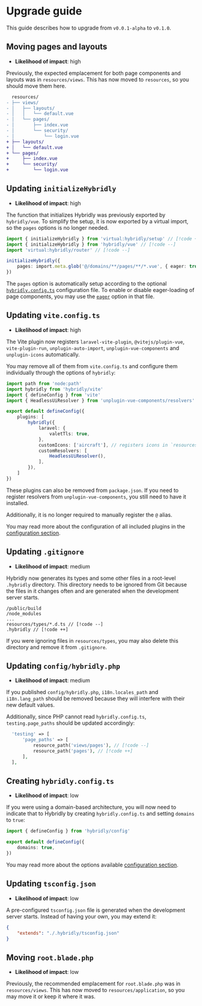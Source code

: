 # Upgrade guide

This guide describes how to upgrade from `v0.0.1-alpha` to `v0.1.0`.

## Moving pages and layouts

- **Likelihood of impact**: <span class="text-red-700 dark:text-red-300">high</span>

Previously, the expected emplacement for both page components and layouts was in `resources/views`. This has now moved to `resources`, so you should move them here.

```diff
  resources/
- ├── views/
- │   ├── layouts/
- │   │   └── default.vue
- │   └── pages/
- │       ├── index.vue
- │       └── security/
- │           └── login.vue
+ ├── layouts/
+ │   └── default.vue
+ └── pages/
+     ├── index.vue
+     └── security/
+         └── login.vue
```

## Updating `initializeHybridly`

- **Likelihood of impact**: <span class="text-red-700 dark:text-red-300">high</span>

The function that initializes Hybridly was previously exported by `hybridly/vue`. To simplify the setup, it is now exported by a virtual import, so the `pages` options is no longer needed.

```ts
import { initializeHybridly } from 'virtual:hybridly/setup' // [!code ++]
import { initializeHybridly } from 'hybridly/vue' // [!code --]
import 'virtual:hybridly/router' // [!code --]

initializeHybridly({
	pages: import.meta.glob('@/domains/**/pages/**/*.vue', { eager: true }), // [!code --]
})
```

The `pages` option is automatically setup according to the optional [`hybridly.config.ts`](../configuration/architecture.md) configuration file. To enable or disable eager-loading of page components, you may use the [`eager`](../configuration/architecture.md#eager) option in that file.

## Updating `vite.config.ts`

- **Likelihood of impact**: <span class="text-red-700 dark:text-red-300">high</span>

The Vite plugin now registers `laravel-vite-plugin`, `@vitejs/plugin-vue`, `vite-plugin-run`, `unplugin-auto-import`, `unplugin-vue-components` and `unplugin-icons` automatically.

You may remove all of them from `vite.config.ts` and configure them individually through the options of `hybridly`:

```ts
import path from 'node:path'
import hybridly from 'hybridly/vite'
import { defineConfig } from 'vite'
import { HeadlessUiResolver } from 'unplugin-vue-components/resolvers'

export default defineConfig({
	plugins: [
		hybridly({
			laravel: {
				valetTls: true,
			},
			customIcons: ['aircraft'], // registers icons in `resources/icons/aircraft`
			customResolvers: [
				HeadlessUiResolver(),
			],
		}),
	]
})
```

These plugins can also be removed from `package.json`. If you need to register resolvers from `unplugin-vue-components`, you still need to have it installed.

Additionally, it is no longer required to manually register the `@` alias.

You may read more about the configuration of all included plugins in the [configuration section](../configuration/vite.md).

## Updating `.gitignore`

- **Likelihood of impact**: medium

Hybridly now generates its types and some other files in a root-level `.hybridly` directory. This directory needs to be ignored from Git because the files in it changes often and are generated when the development server starts. 

```gitignore
/public/build
/node_modules
...
resources/types/*.d.ts // [!code --]
.hybridly // [!code ++]
```

If you were ignoring files in `resources/types`, you may also delete this directory and remove it from `.gitignore`.


## Updating `config/hybridly.php`

- **Likelihood of impact**: medium

If you published `config/hybridly.php`, `i18n.locales_path` and `i18n.lang_path` should be removed because they will interfere with their new default values. 

Additionally, since PHP cannot read `hybridly.config.ts`, `testing.page_paths` should be updated accordingly:

```php
  'testing' => [
      'page_paths' => [
          resource_path('views/pages'), // [!code --]
          resource_path('pages'), // [!code ++]
      ],
  ],
```

## Creating `hybridly.config.ts`

- **Likelihood of impact**: low

If you were using a domain-based architecture, you will now need to indicate that to Hybridly by creating `hybridly.config.ts` and setting `domains` to `true`:

```ts
import { defineConfig } from 'hybridly/config'

export default defineConfig({
	domains: true,
})
```

You may read more about the options available [configuration section](../configuration/architecture.md#options).

## Updating `tsconfig.json`

- **Likelihood of impact**: low

A pre-configured `tsconfig.json` file is generated when the development server starts. Instead of having your own, you may extend it:

```json
{
	"extends": "./.hybridly/tsconfig.json"
}
```

## Moving `root.blade.php`

- **Likelihood of impact**: low

Previously, the recommended emplacement for `root.blade.php` was in `resources/views`. This has now moved to `resources/application`, so you may move it or keep it where it was.
